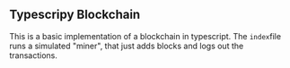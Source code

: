 ## Typescripy Blockchain

This is a basic implementation of a blockchain in typescript.
The `index`file runs a simulated "miner", that just adds blocks and logs out the transactions.
